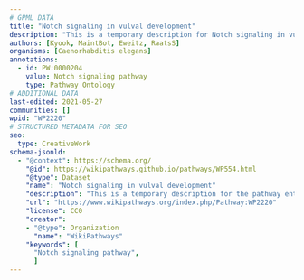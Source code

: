 ```yaml
---
# GPML DATA
title: "Notch signaling in vulval development"
description: "This is a temporary description for Notch signaling in vulval development"
authors: [Kyook, MaintBot, Eweitz, RaatsS]
organisms: [Caenorhabditis elegans]
annotations:
  - id: PW:0000204
    value: Notch signaling pathway
    type: Pathway Ontology
# ADDITIONAL DATA
last-edited: 2021-05-27
communities: []
wpid: "WP2220"
# STRUCTURED METADATA FOR SEO
seo:
  type: CreativeWork
schema-jsonld:
  - "@context": https://schema.org/
    "@id": https://wikipathways.github.io/pathways/WP554.html
    "@type": Dataset
    "name": "Notch signaling in vulval development"
    "description": "This is a temporary description for the pathway entitled: Notch signaling in vulval development"
    "url": "https://www.wikipathways.org/index.php/Pathway:WP2220"
    "license": CC0
    "creator":
    - "@type": Organization
      "name": "WikiPathways"
    "keywords": [
      "Notch signaling pathway",
      ]
---
```


